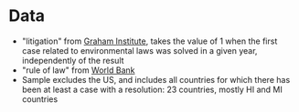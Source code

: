 # Data

* "litigation" from [Graham Institute](https://climate-laws.org/legislation_and_policies), takes the value of 1 when the first case related to environmental laws was solved in a given year, independently of the result
* "rule of law" from [World Bank](https://databank.worldbank.org/databases/rule-of-law)
* Sample excludes the US, and includes all countries for which there has been at least a case with a resolution: 23 countries, mostly HI and MI countries
